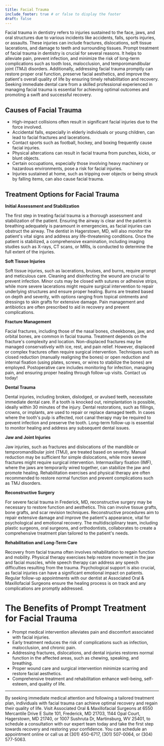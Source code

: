 ```yaml
---
title: Facial Trauma
include_footer: true # or false to display the footer
draft: false
---
```


Facial trauma in dentistry refers to injuries sustained to the face, jaws, and oral structures due to various incidents like accidents, falls, sports injuries, or assaults. These injuries can include fractures, dislocations, soft tissue lacerations, and damage to teeth and surrounding tissues. Prompt treatment of facial trauma in dentistry is crucial for several reasons. It helps to alleviate pain, prevent infection, and minimize the risk of long-term complications such as tooth loss, malocclusion, and temporomandibular joint (TMJ) disorders. Additionally, addressing facial trauma promptly can restore proper oral function, preserve facial aesthetics, and improve the patient's overall quality of life by ensuring timely rehabilitation and recovery. Seeking immediate dental care from a skilled professional experienced in managing facial trauma is essential for achieving optimal outcomes and promoting a swift and successful recovery.

## Causes of Facial Trauma

- High-impact collisions often result in significant facial injuries due to the force involved.
- Accidental falls, especially in elderly individuals or young children, can lead to facial fractures and lacerations.
- Contact sports such as football, hockey, and boxing frequently cause facial injuries.
- Physical altercations can result in facial trauma from punches, kicks, or blunt objects.
- Certain occupations, especially those involving heavy machinery or hazardous environments, pose a risk for facial injuries.
- Injuries sustained at home, such as tripping over objects or being struck by falling items, can also cause facial trauma.

## Treatment Options for Facial Trauma

**Initial Assessment and Stabilization**

The first step in treating facial trauma is a thorough assessment and stabilization of the patient. Ensuring the airway is clear and the patient is breathing adequately is paramount in emergencies, as facial injuries can obstruct the airway. The dentist in Hagerstown, MD, will also monitor the patient's vital signs and address any life-threatening conditions. Once the patient is stabilized, a comprehensive examination, including imaging studies such as X-rays, CT scans, or MRIs, is conducted to determine the full extent of the injuries.

**Soft Tissue Injuries**

Soft tissue injuries, such as lacerations, bruises, and burns, require prompt and meticulous care. Cleaning and disinfecting the wound are crucial to prevent infection. Minor cuts may be closed with sutures or adhesive strips, while more severe lacerations might require surgical intervention to repair underlying structures and ensure proper healing. Burns are treated based on depth and severity, with options ranging from topical ointments and dressings to skin grafts for extensive damage. Pain management and antibiotics are often prescribed to aid in recovery and prevent complications.

**Fracture Management**

Facial fractures, including those of the nasal bones, cheekbones, jaw, and orbital bones, are common in facial trauma. Treatment depends on the fracture's complexity and location. Non-displaced fractures may be managed conservatively with ice, rest, and pain relief. However, displaced or complex fractures often require surgical intervention. Techniques such as closed reduction (manually realigning the bones) or open reduction and internal fixation (using plates, screws, or wires to stabilize the bones) are employed. Postoperative care includes monitoring for infection, managing pain, and ensuring proper healing through follow-up visits. Contact us today!

**Dental Trauma**

Dental injuries, including broken, dislodged, or avulsed teeth, necessitate immediate dental care. If a tooth is knocked out, reimplantation is possible, ideally within 30 minutes of the injury. Dental restorations, such as fillings, crowns, or implants, are used to repair or replace damaged teeth. In cases where the tooth's pulp is affected, root canal therapy may be required to prevent infection and preserve the tooth. Long-term follow-up is essential to monitor healing and address any subsequent dental issues.

**Jaw and Joint Injuries**

Jaw injuries, such as fractures and dislocations of the mandible or temporomandibular joint (TMJ), are treated based on severity. Manual reduction may be sufficient for simple dislocations, while more severe fractures might require surgical intervention. Intermaxillary fixation (IMF), where the jaws are temporarily wired together, can stabilize the jaw and promote healing. Rehabilitation exercises and physical therapy are often recommended to restore normal function and prevent complications such as TMJ disorders.

**Reconstructive Surgery**

For severe facial trauma in Frederick, MD, reconstructive surgery may be necessary to restore function and aesthetics. This can involve tissue grafts, bone grafts, and scar revision techniques. Reconstructive procedures aim to repair extensive damage and improve the patient's appearance, vital for psychological and emotional recovery. The multidisciplinary team, including plastic surgeons, oral surgeons, and orthodontists, collaborates to create a comprehensive treatment plan tailored to the patient's needs.

**Rehabilitation and Long-Term Care**

Recovery from facial trauma often involves rehabilitation to regain function and mobility. Physical therapy exercises help restore movement in the jaw and facial muscles, while speech therapy can address any speech difficulties resulting from the trauma. Psychological support is also crucial, as facial injuries can have a significant emotional impact on patients. Regular follow-up appointments with our dentist at Associated Oral & Maxillofacial Surgeons ensure the healing process is on track and any complications are promptly addressed.

# The Benefits of Prompt Treatment for Facial Trauma

- Prompt medical intervention alleviates pain and discomfort associated with facial injuries.
- Early treatment reduces the risk of complications such as infection, malocclusion, and chronic pain.
- Addressing fractures, dislocations, and dental injuries restores normal function in the affected areas, such as chewing, speaking, and breathing.
- Proper wound care and surgical intervention minimize scarring and restore facial aesthetics.
- Comprehensive treatment and rehabilitation enhance well-being, self-esteem, and quality of life.

---

By seeking immediate medical attention and following a tailored treatment plan, individuals with facial trauma can achieve optimal recovery and regain their quality of life. Visit Associated Oral & Maxillofacial Surgeons at 6550 Mercantile Drive E Suite 101, Frederick, MD 21703, 1144 Opal Court, Hagerstown, MD 21740, or 1007 Sushruta Dr, Martinsburg, WV 25401, to schedule a consultation with our expert team today and take the first step towards recovery and restoring your confidence. You can schedule an appointment online or call us at (301) 450-6717, (301) 507-0064, or (304) 577-5063.
